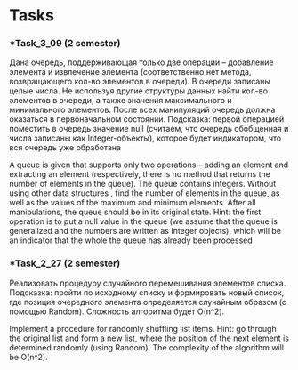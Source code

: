 # Tasks

### *Task_3_09 (2 semester)
Дана очередь, поддерживающая только две операции – добавление элемента и 
извлечение элемента (соответственно нет метода, возвращающего кол-во элементов в 
очереди). В очереди записаны целые числа. Не используя другие структуры данных 
найти кол-во элементов в очереди, а также значения максимального и минимального 
элементов. После всех манипуляций очередь должна оказаться в первоначальном 
состоянии.
Подсказка: первой операцией поместить в очередь значение null (считаем, что очередь 
обобщенная и числа записаны как Integer-объекты), которое будет индикатором, что вся 
очередь уже обработана

A queue is given that supports only two operations – adding an element and
extracting an element (respectively, there is no method that returns the number of elements in
the queue). The queue contains integers. Without using other data structures
, find the number of elements in the queue, as well as the values of the maximum and minimum
elements. After all manipulations, the queue should be in its original
state.
Hint: the first operation is to put a null value in the queue (we assume that the queue
is generalized and the numbers are written as Integer objects), which will be an indicator that the whole 
the queue has already been processed

### *Task_2_27 (2 semester)
Реализовать процедуру случайного перемешивания элементов списка.
Подсказка: пройти по исходному списку и формировать новый список, где позиция 
очередного элемента определяется случайным образом (с помощью Random). Сложность 
алгоритма будет O(n^2).

Implement a procedure for randomly shuffling list items.
Hint: go through the original list and form a new list, where the position
of the next element is determined randomly (using Random). The complexity
of the algorithm will be O(n^2).

